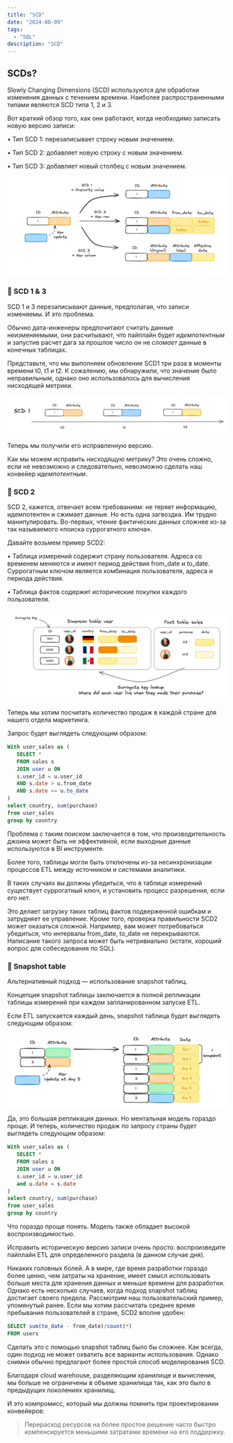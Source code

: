 ```yaml
---
title: "SCD"
date: "2024-08-09"
tags:
  - "SQL"
description: "SCD"
---
```


## SCDs?

Slowly Changing Dimensions (SCD) используются для обработки изменения данных с течением времени.
Наиболее распространенными типами являются SCD типа 1, 2 и 3.

Вот краткий обзор того, как они работают, когда необходимо записать новую версию записи:

• Тип SCD 1: перезаписывает строку новым значением.

• Тип SCD 2: добавляет новую строку с новым значением.

• Тип SCD 3: добавляет новый столбец с новым значением.

![](./images/1-scd.png)

### 🫸 SCD 1 & 3

SCD 1 и 3 перезаписывают данные, предполагая, что записи изменяемы.
И это проблема.

Обычно дата-инженеры предпочитают считать данные неизменяемыми, они расчитывают, что пайплайн будет *идемпотентным* и запустив расчет дага за прошлое число он не *сломает* данные в конечных таблицах.

Представьте, что мы выполняем обновление SCD1 три раза в моменты времени t0, t1 и t2.
К сожалению, мы обнаружили, что значение было неправильным, однако оно использовалось для вычисления нисходящей метрики.

![](./images/2-scd.png)

Теперь мы получили его исправленную версию.

Как мы можем исправить нисходящую метрику?
Это очень сложно, если не невозможно и следовательно, невозможно сделать наш конвейер *идемпотентным*.

### 🧠 SCD 2

SCD 2, кажется, отвечает всем требованиям: не теряет информацию, идемпотентен и сжимает данные.
Но есть одна загвоздка.
Им трудно манипулировать.
Во-первых, чтение фактических данных сложнее из-за так называемого «поиска суррогатного ключа».

Давайте возьмем пример SCD2:

• Таблица измерений содержит страну пользователя.
Адреса со временем меняются и имеют период действия from_date и to_date. Суррогатным ключом является комбинация пользователя, адреса и периода действия.

• Таблица фактов содержит исторические покупки каждого пользователя.

![](./images/3-scd.png)

Теперь мы хотим посчитать количество продаж в каждой стране для нашего отдела маркетинга.

Запрос будет выглядеть следующим образом:

```sql
With user_sales as (
   SELECT * 
   FROM sales s
   JOIN user u ON 
   s.user_id = u.user_id
   AND s.date > u.from_date
   AND s.date <= u.to_date
)
select country, sum(purchase)
from user_sales
group by country 
```

Проблема с таким поиском заключается в том, что производительность джоина может быть не эффективной, если выходные данные используются в BI инструменте.

Более того, таблицы могли быть отключены из-за несинхронизации процессов ETL между источником и системами аналитики.

В таких случаях вы должны убедиться, что в таблице измерений существует суррогатный ключ, и установить процесс разрешения, если его нет.

Это делает загрузку таких таблиц фактов подверженной ошибкам и затрудняет ее управление.
Кроме того, проверка правильности SCD2 может оказаться сложной.
Например, вам может потребоваться убедиться, что интервалы from_date, to_date не перекрываются.
Написание такого запроса может быть нетривиально (кстати, хороший вопрос для собеседования по SQL).

### 🎯 Snapshot table

Альтернативный подход — использование snapshot таблиц.

Концепция snapshot таблицы заключается в полной репликации таблицы измерений при каждом запланированном запуске ETL.

Если ETL запускается каждый день, snapshot таблица будет выглядеть следующим образом:

![](./images/4-scd.png)

Да, это большая репликация данных.
Но ментальная модель гораздо проще.
И теперь, количество продаж по запросу страны будет выглядеть следующим образом:

```sql
With user_sales as (
   SELECT * 
   FROM sales s
   JOIN user u ON 
   s.user_id = u.user_id
   and u.date = s.date
)
select country, sum(purchase)
from user_sales
group by country 
```

Что гораздо проще понять.
Модель также обладает высокой воспроизводимостью.

Исправить историческую версию записи очень просто: воспроизведите пайплайн ETL для определенного раздела (в данном случае дня).

Никаких головных болей.
А в мире, где время разработки гораздо более ценно, чем затраты на хранение, имеет смысл использовать больше места для хранения данных и меньше времени для разработки.
Однако есть несколько случаев, когда подход snapshot таблиц достигает своего предела.
Рассмотрим наш пользовательский пример, упомянутый ранее.
Если мы хотим рассчитать среднее время пребывания пользователей в стране, SCD2 вполне удобен:

```sql
SELECT sum(to_date - from_date)/count(*)
FROM users
```

Сделать это с помощью snapshot таблиц было бы сложнее.
Как всегда, один подход не может охватить все варианты использования.
Однако снимки обычно предлагают более простой способ моделирования SCD.

Благодаря cloud warehouse, разделяющим хранилище и вычисления, мы больше не ограничены в объеме хранилища так, как это было в предыдущих поколениях хранилищ.

И это компромисс, который мы должны помнить при проектировании конвейеров:

>Перерасход ресурсов на более простое решение часто быстро компенсируется меньшими затратами времени на его поддержку.